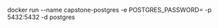 docker run --name capstone-postgres -e POSTGRES_PASSWORD=<your password here> -p 5432:5432 -d postgres